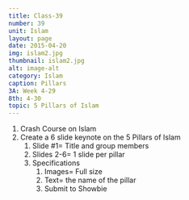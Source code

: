 ```yaml
---
title: Class-39
number: 39	
unit: Islam
layout: page
date: 2015-04-20
img: islam2.jpg
thumbnail: islam2.jpg
alt: image-alt
category: Islam
caption: Pillars
3A: Week 4-29
8th: 4-30
topic: 5 Pillars of Islam
---
```


1. Crash Course on Islam
1. Create a 6 slide keynote on the 5 Pillars of Islam
	1. Slide #1= Title and group members
	2. Slides 2-6= 1 slide per pillar
	2. Specifications
		1. Images= Full size
		2. Text= the name of the pillar
		3. Submit to Showbie

